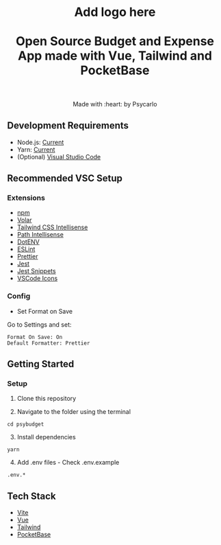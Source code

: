 <h1 align="center">
  <br>
  Add logo here
  <br>
  <br>
  Open Source Budget and Expense App made with Vue, Tailwind and PocketBase
  <br>
  <br>
</h1>

<p align="center">
  Made with :heart: by Psycarlo
</p>

## Development Requirements

- Node.js: [Current](https://nodejs.org/en/)
- Yarn: [Current](https://classic.yarnpkg.com/lang/en/docs/install)
- (Optional) [Visual Studio Code](https://code.visualstudio.com/)

## Recommended VSC Setup

### Extensions

- [npm](https://marketplace.visualstudio.com/items?itemName=eg2.vscode-npm-script)
- [Volar](https://marketplace.visualstudio.com/items?itemName=johnsoncodehk.volar)
- [Tailwind CSS Intellisense](https://marketplace.visualstudio.com/items?itemName=bradlc.vscode-tailwindcss)
- [Path Intellisense](https://marketplace.visualstudio.com/items?itemName=christian-kohler.path-intellisense)
- [DotENV](https://marketplace.visualstudio.com/items?itemName=mikestead.dotenv)
- [ESLint](https://marketplace.visualstudio.com/items?itemName=dbaeumer.vscode-eslint)
- [Prettier](https://marketplace.visualstudio.com/items?itemName=esbenp.prettier-vscode)
- [Jest](https://marketplace.visualstudio.com/items?itemName=Orta.vscode-jest)
- [Jest Snippets](https://marketplace.visualstudio.com/items?itemName=andys8.jest-snippets)
- [VSCode Icons](https://marketplace.visualstudio.com/items?itemName=vscode-icons-team.vscode-icons)

### Config

- Set Format on Save

Go to Settings and set:

```
Format On Save: On
Default Formatter: Prettier
```

## Getting Started

### Setup

1. Clone this repository

2. Navigate to the folder using the terminal

```
cd psybudget
```

3. Install dependencies

```
yarn
```

4. Add .env files - Check .env.example

```
.env.*
```

## Tech Stack

- [Vite](https://vitejs.dev/)
- [Vue](https://vuejs.org/)
- [Tailwind](https://tailwindcss.com/)
- [PocketBase](https://pocketbase.io/)
